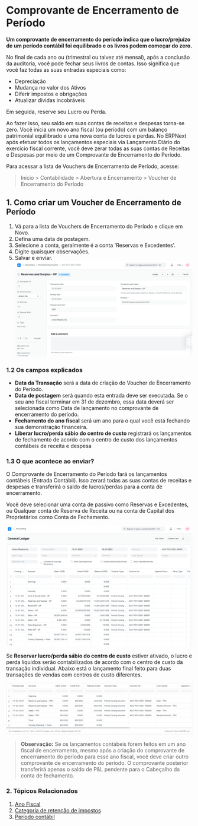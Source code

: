 # Comprovante de Encerramento de Período


**Um comprovante de encerramento do período indica que o lucro/prejuízo de um período contábil foi equilibrado e os livros podem começar do zero.**


No final de cada ano ou (trimestral ou talvez até mensal), após a conclusão da auditoria, você pode fechar seus livros de contas. Isso significa que você faz todas as suas entradas especiais como:


* Depreciação
* Mudança no valor dos Ativos
* Diferir impostos e obrigações
* Atualizar dívidas incobráveis


Em seguida, reserve seu Lucro ou Perda.


Ao fazer isso, seu saldo em suas contas de receitas e despesas torna-se zero. Você inicia um novo ano fiscal (ou período) com um balanço patrimonial equilibrado e uma nova conta de lucros e perdas. No ERPNext após efetuar todos os lançamentos especiais via Lançamento Diário do exercício fiscal corrente, você deve zerar todas as suas contas de Receitas e Despesas por meio de um Comprovante de Encerramento do Período.


Para acessar a lista de Vouchers de Encerramento de Período, acesse:



> 
> Início > Contabilidade > Abertura e Encerramento > Voucher de Encerramento do Período
> 
> 
> 


## 1. Como criar um Voucher de Encerramento de Período


1. Vá para a lista de Vouchers de Encerramento do Período e clique em Novo.
2. Defina uma data de postagem.
3. Selecione a conta, geralmente é a conta 'Reservas e Excedentes'.
4. Digite quaisquer observações.
5. Salvar e enviar.
![Comprovante de fechamento de período](/files/period-closing-voucher.png)


### 1.2 Os campos explicados


* **Data da Transação** será a data de criação do Voucher de Encerramento do Período.
* **Data de postagem** será quando esta entrada deve ser executada. Se o seu ano fiscal terminar em 31 de dezembro, essa data deverá ser selecionada como Data de lançamento no comprovante de encerramento do período.
* **Fechamento do ano fiscal** será um ano para o qual você está fechando sua demonstração financeira.
* **Liberar lucro/perda sábio do centro de custo** registrará os lançamentos de fechamento de acordo com o centro de custo dos lançamentos contábeis de receita e despesa


### 1.3 O que acontece ao enviar?


O Comprovante de Encerramento do Período fará os lançamentos contábeis (Entrada Contábil). Isso zerará todas as suas contas de receitas e despesas e transferirá o saldo de lucros/perdas para a conta de encerramento.


Você deve selecionar uma conta de passivo como Reservas e Excedentes, ou Qualquer conta de Reserva de Receita ou na conta de Capital dos Proprietários como Conta de Fechamento.


![Registro de comprovante de fechamento de período](/files/period-closing-voucher-ledger.png)


Se **Reservar lucro/perda sábio do centro de custo** estiver ativado, o lucro e perda líquidos serão contabilizados de acordo com o centro de custo da transação individual. Abaixo está o lançamento final feito para duas transações de vendas com centros de custo diferentes.


![Comprovante de fechamento do período por centro de custo](/files/cost-center-wise-period-closing-voucher.png)



> 
> **Observação:** Se os lançamentos contábeis forem feitos em um ano fiscal de encerramento, mesmo após a criação do comprovante de encerramento do período para esse ano fiscal, você deve criar outro comprovante de encerramento do período. O comprovante posterior transferirá apenas o saldo de P&L pendente para o Cabeçalho da conta de fechamento.
> 
> 
> 


### 2. Tópicos Relacionados


1. [Ano Fiscal](/docs/pt/accounts/fiscal-year)
2. [Categoria de retenção de impostos](/docs/pt/accounts/tax-withholding-category)
3. [Período contábil](/docs/pt/accounts/accounting-period)
